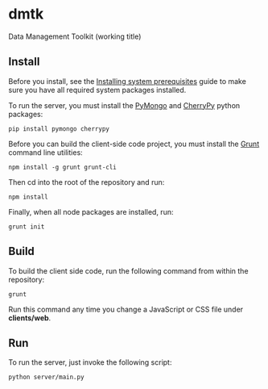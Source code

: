 dmtk
====

Data Management Toolkit
(working title)

## Install

Before you install, see the [Installing system prerequisites](docs/manual/prereqs.md)
guide to make sure you have all required system packages installed.

To run the server, you must install the [PyMongo](http://api.mongodb.org/python/current/)
and [CherryPy](http://www.cherrypy.org) python packages:

    pip install pymongo cherrypy

Before you can build the client-side code project, you must install the [Grunt](http://gruntjs.com)
command line utilities:

    npm install -g grunt grunt-cli

Then cd into the root of the repository and run:

    npm install

Finally, when all node packages are installed, run:

    grunt init

## Build

To build the client side code, run the following command from within the repository:

    grunt

Run this command any time you change a JavaScript or CSS file under __clients/web__.

## Run

To run the server, just invoke the following script:

    python server/main.py


